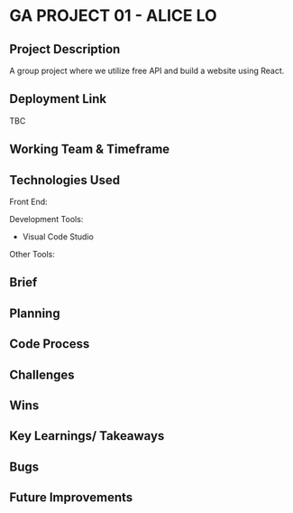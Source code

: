 # GA PROJECT 01 - ALICE LO

## Project Description

A group project where we utilize free API and build a website using React.

## Deployment Link

TBC

## Working Team & Timeframe

## Technologies Used

Front End:

Development Tools:

- Visual Code Studio

Other Tools:

## Brief

## Planning

## Code Process

## Challenges

## Wins

## Key Learnings/ Takeaways

## Bugs

## Future Improvements
